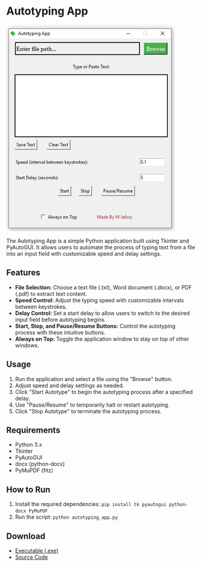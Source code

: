 # Autotyping App
![Demo](demo.PNG)

The Autotyping App is a simple Python application built using Tkinter and PyAutoGUI. It allows users to automate the process of typing text from a file into an input field with customizable speed and delay settings.

## Features

- **File Selection:** Choose a text file (.txt), Word document (.docx), or PDF (.pdf) to extract text content.
- **Speed Control:** Adjust the typing speed with customizable intervals between keystrokes.
- **Delay Control:** Set a start delay to allow users to switch to the desired input field before autotyping begins.
- **Start, Stop, and Pause/Resume Buttons:** Control the autotyping process with these intuitive buttons.
- **Always on Top:** Toggle the application window to stay on top of other windows.

## Usage

1. Run the application and select a file using the "Browse" button.
2. Adjust speed and delay settings as needed.
3. Click "Start Autotype" to begin the autotyping process after a specified delay.
4. Use "Pause/Resume" to temporarily halt or restart autotyping.
5. Click "Stop Autotype" to terminate the autotyping process.

## Requirements

- Python 3.x
- Tkinter
- PyAutoGUI
- docx (python-docx)
- PyMuPDF (fitz)

## How to Run

1. Install the required dependencies: `pip install tk pyautogui python-docx PyMuPDF`
2. Run the script: `python autotyping_app.py`


## Download
- [Executable (.exe)](https://github.com/mjafory/AutoType/raw/master/main.exe)
- [Source Code](https://github.com/mjafory/AutoType/blob/master/main.py)